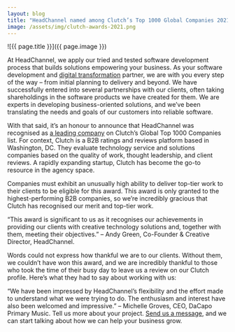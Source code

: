 ```yaml
---
layout: blog
title: "HeadChannel named among Clutch’s Top 1000 Global Companies 2021"
image: /assets/img/clutch-awards-2021.png
---
```

![{{ page.title }}]({{ page.image }})

At HeadChannel, we apply our tried and tested software development process that builds solutions empowering your business. As your software development and [digital transformation](https://www.forbes.com/sites/forbestechcouncil/2021/11/10/why-digital-transformation-is-an-ongoing-journey/) partner, we are with you every step of the way – from initial planning to delivery and beyond. We have successfully entered into several partnerships with our clients, often taking shareholdings in the software products we have created for them. We are experts in developing business-oriented solutions, and we’ve been translating the needs and goals of our customers into reliable software.

With that said, it’s an honour to announce that HeadChannel was recognised as [a leading company](https://clutch.co/developers) on Clutch’s Global Top 1000 Companies list. For context, Clutch is a B2B ratings and reviews platform based in Washington, DC. They evaluate technology service and solutions companies based on the quality of work, thought leadership, and client reviews. A rapidly expanding startup, Clutch has become the go-to resource in the agency space.

Companies must exhibit an unusually high ability to deliver top-tier work to their clients to be eligible for this award. This award is only granted to the highest-performing B2B companies, so we’re incredibly gracious that Clutch has recognised our merit and top-tier work.

“This award is significant to us as it recognises our achievements in providing our clients with creative technology solutions and, together with them, meeting their objectives.” – Andy Green, Co-Founder & Creative Director, HeadChannel.

Words could not express how thankful we are to our clients. Without them, we couldn’t have won this award, and we are incredibly thankful to those who took the time of their busy day to leave us a review on our Clutch profile. Here’s what they had to say about working with us:

“We have been impressed by HeadChannel’s flexibility and the effort made to understand what we were trying to do. The enthusiasm and interest have also been welcomed and impressive.” – Michelle Groves, CEO, DaCapo Primary Music. Tell us more about your project. [Send us a message](https://headchannel.co.uk/contact/), and we can start talking about how we can help your business grow.
